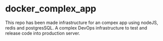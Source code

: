 # docker_complex_app
This repo has been made infrastructure for an compex app using nodeJS, redis and postgresSQL.
A complex DevOps infrastructure to test and release code into production server. 
